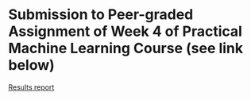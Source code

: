 # Submission to Peer-graded Assignment of Week 4 of Practical Machine Learning Course (see link below)

[Results report](http://htmlpreview.github.com/?https://github.com/germanblanco/practical_machine_learning_week_4/blob/master/exercise_quality.html)
